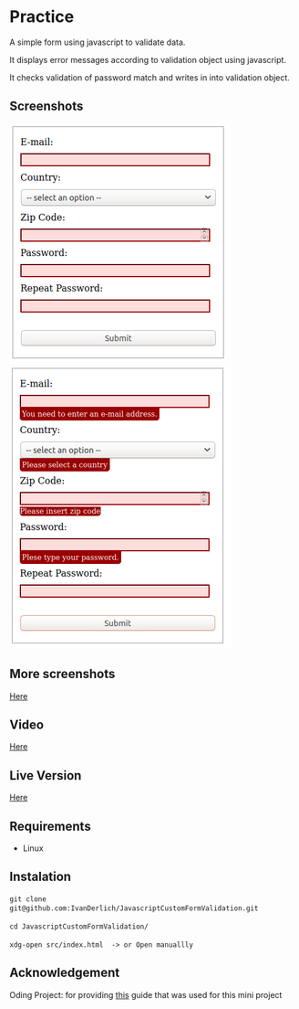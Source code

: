 # Practice

A simple form using javascript to validate data. 

It displays error messages according to validation object using javascript.

It checks validation of password match and writes in into validation object.

## Screenshots

![alt text](docs/1.png)<br>
![alt text](docs/2.png)<br>

## More screenshots

[Here](Screenshots.md)

## Video

[Here](https://www.youtube.com/watch?v=rEfF8JFXzw8)

## Live Version

[Here](https://ivanderlich.github.io/JavascriptCustomFormValidation/)

## Requirements

- Linux

## Instalation

    git clone git@github.com:IvanDerlich/JavascriptCustomFormValidation.git

    cd JavascriptCustomFormValidation/

    xdg-open src/index.html  -> or Open manuallly

## Acknowledgement

Oding Project: for providing [this](https://www.theodinproject.com/courses/javascript/lessons/forms-javascript#project) guide that was used for this mini project
